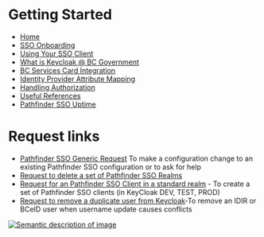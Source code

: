 # Getting Started

- [Home](https://github.com/bcgov/sso-keycloak/wiki)
- [SSO Onboarding](https://github.com/bcgov/sso-keycloak/wiki/SSO-Onboarding)
- [Using Your SSO Client](https://github.com/bcgov/sso-keycloak/wiki/Using-Your-SSO-Client)
- [What is Keycloak @ BC Government](https://github.com/bcgov/sso-keycloak/wiki/What-is-Keycloak-@-BC-Government%3F)
- [BC Services Card Integration](https://github.com/bcgov/sso-keycloak/wiki/BC-Service-Card-Integration)
- [Identity Provider Attribute Mapping](https://github.com/bcgov/sso-keycloak/wiki/Identity-Provider-Attribute-Mapping)
- [Handling Authorization](https://github.com/bcgov/sso-keycloak/wiki/Handling-Authorization)
- [Useful References](https://github.com/bcgov/sso-keycloak/wiki/Useful-References)
- [Pathfinder SSO Uptime](https://uptime.com/s/bcgov-sso)

# Request links
- [Pathfinder SSO Generic Request](https://github.com/bcgov/sso-keycloak/discussions/new?category=q-a) To make a configuration change to an existing Pathfinder SSO configuration or to ask for help 
- [Request to delete a set of Pathfinder SSO Realms ](https://github.com/bcgov/sso-keycloak/wiki/Request-to-delete-a-custom-Pathfinder-SSO-Realm)
- [Request for an Pathfinder SSO Client in a standard realm](https://bcgov.github.io/sso-requests/) - To create a set of Pathfinder SSO clients (in KeyCloak DEV, TEST, PROD) 
- [Request to remove a duplicate user from Keycloak](https://github.com/bcgov/sso-keycloak/wiki/Request-to-remove-a-duplicate-user-from-Keycloak)-To remove an IDIR or BCeID user when username update causes conflicts

[![Semantic description of image](https://user-images.githubusercontent.com/87393930/133819035-4d0444b7-f962-4370-93b5-ac6201a05d0f.png)][2]

[2]:https://github.com/bcgov/sso-keycloak/wiki/Additional-Help

